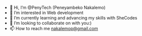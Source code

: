 - 👋 Hi, I’m @PenyTech (Peneyambeko Nakalemo)
- 👀 I’m interested in Web development
- 🌱 I’m currently learning and advancing my skills with SheCodes
- 💞️ I’m looking to collaborate on with you:)
-  📫 How to reach me nakalemop@gmail.com

<!---
PenyTech/PenyTech is a ✨ special ✨ repository because its `README.md` (this file) appears on your GitHub profile.
You can click the Preview link to take a look at your changes.
--->
